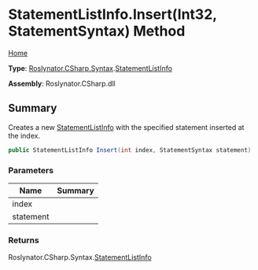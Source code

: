 # StatementListInfo\.Insert\(Int32, StatementSyntax\) Method

[Home](../../../../../README.md)

**Type**: [Roslynator.CSharp.Syntax](../../README.md)\.[StatementListInfo](../README.md)

**Assembly**: Roslynator\.CSharp\.dll

## Summary

Creates a new [StatementListInfo](../README.md) with the specified statement inserted at the index\.

```csharp
public StatementListInfo Insert(int index, StatementSyntax statement)
```

### Parameters

| Name | Summary |
| ---- | ------- |
| index | |
| statement | |

### Returns

Roslynator\.CSharp\.Syntax\.[StatementListInfo](../README.md)

